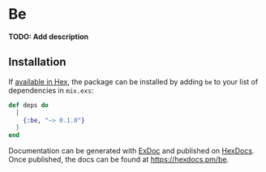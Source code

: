 # Be

**TODO: Add description**

## Installation

If [available in Hex](https://hex.pm/docs/publish), the package can be installed
by adding `be` to your list of dependencies in `mix.exs`:

```elixir
def deps do
  [
    {:be, "~> 0.1.0"}
  ]
end
```

Documentation can be generated with [ExDoc](https://github.com/elixir-lang/ex_doc)
and published on [HexDocs](https://hexdocs.pm). Once published, the docs can
be found at <https://hexdocs.pm/be>.

